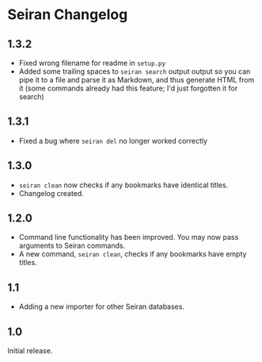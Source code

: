 # Seiran Changelog

## 1.3.2

+ Fixed wrong filename for readme in `setup.py`
+ Added some trailing spaces to `seiran search` output output so you can pipe it to a file and parse it as Markdown, and thus generate HTML from it (some commands already had this feature; I'd just forgotten it for search)

## 1.3.1

+ Fixed a bug where `seiran del` no longer worked correctly

## 1.3.0
+ `seiran clean` now checks if any bookmarks have identical titles.
+ Changelog created.

## 1.2.0
+ Command line functionality has been improved. You may now pass arguments to Seiran commands.
+ A new command, `seiran clean`, checks if any bookmarks have empty titles.

## 1.1

+ Adding a new importer for other Seiran databases.

## 1.0

Initial release.